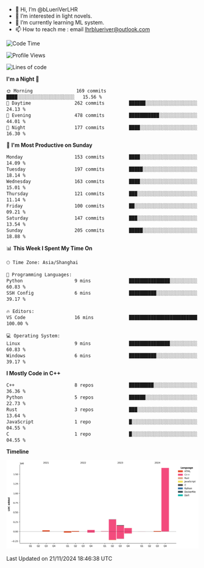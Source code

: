 - 👋 Hi, I’m @bLueriVerLHR
- 👀 I’m interested in light novels.
- 🌱 I’m currently learning ML system.
- 📫 How to reach me : email lhrblueriver@outlook.com

<!--START_SECTION:waka-->
![Code Time](http://img.shields.io/badge/Code%20Time-143%20hrs%2036%20mins-blue)

![Profile Views](http://img.shields.io/badge/Profile%20Views-0-blue)

![Lines of code](https://img.shields.io/badge/From%20Hello%20World%20I%27ve%20Written-2.3%20million%20lines%20of%20code-blue)

**I'm a Night 🦉** 

```text
🌞 Morning                169 commits         ████░░░░░░░░░░░░░░░░░░░░░   15.56 % 
🌆 Daytime                262 commits         ██████░░░░░░░░░░░░░░░░░░░   24.13 % 
🌃 Evening                478 commits         ███████████░░░░░░░░░░░░░░   44.01 % 
🌙 Night                  177 commits         ████░░░░░░░░░░░░░░░░░░░░░   16.30 % 
```
📅 **I'm Most Productive on Sunday** 

```text
Monday                   153 commits         ████░░░░░░░░░░░░░░░░░░░░░   14.09 % 
Tuesday                  197 commits         █████░░░░░░░░░░░░░░░░░░░░   18.14 % 
Wednesday                163 commits         ████░░░░░░░░░░░░░░░░░░░░░   15.01 % 
Thursday                 121 commits         ███░░░░░░░░░░░░░░░░░░░░░░   11.14 % 
Friday                   100 commits         ██░░░░░░░░░░░░░░░░░░░░░░░   09.21 % 
Saturday                 147 commits         ███░░░░░░░░░░░░░░░░░░░░░░   13.54 % 
Sunday                   205 commits         █████░░░░░░░░░░░░░░░░░░░░   18.88 % 
```


📊 **This Week I Spent My Time On** 

```text
🕑︎ Time Zone: Asia/Shanghai

💬 Programming Languages: 
Python                   9 mins              ███████████████░░░░░░░░░░   60.83 % 
SSH Config               6 mins              ██████████░░░░░░░░░░░░░░░   39.17 % 

🔥 Editors: 
VS Code                  16 mins             █████████████████████████   100.00 % 

💻 Operating System: 
Linux                    9 mins              ███████████████░░░░░░░░░░   60.83 % 
Windows                  6 mins              ██████████░░░░░░░░░░░░░░░   39.17 % 
```

**I Mostly Code in C++** 

```text
C++                      8 repos             █████████░░░░░░░░░░░░░░░░   36.36 % 
Python                   5 repos             ██████░░░░░░░░░░░░░░░░░░░   22.73 % 
Rust                     3 repos             ███░░░░░░░░░░░░░░░░░░░░░░   13.64 % 
JavaScript               1 repo              █░░░░░░░░░░░░░░░░░░░░░░░░   04.55 % 
C                        1 repo              █░░░░░░░░░░░░░░░░░░░░░░░░   04.55 % 
```



**Timeline**

![Lines of Code chart](https://raw.githubusercontent.com/bLueriVerLHR/bLueriVerLHR/main/assets/bar_graph.png)


 Last Updated on 21/11/2024 18:46:38 UTC
<!--END_SECTION:waka-->
